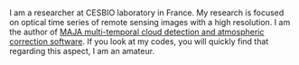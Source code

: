 ###
I am a researcher at CESBIO laboratory in France.  My research is focused on optical time series of remote sensing images with a high resolution. I am the author of [MAJA multi-temporal cloud detection and atmospheric correction software](https://labo.obs-mip.fr/multitemp/maccs-how-it-works/). If you look at my codes, you will quickly find that regarding this aspect, I am an amateur.



<!--
**olivierhagolle/olivierhagolle** is a ✨ _special_ ✨ repository because its `README.md` (this file) appears on your GitHub profile.

Here are some ideas to get you started:

- 🔭 I’m currently working on ...
- 🌱 I’m currently learning ...
- 👯 I’m looking to collaborate on ...
- 🤔 I’m looking for help with ...
- 💬 Ask me about ...
- 📫 How to reach me: ...
- 😄 Pronouns: ...
- ⚡ Fun fact: ...
-->
